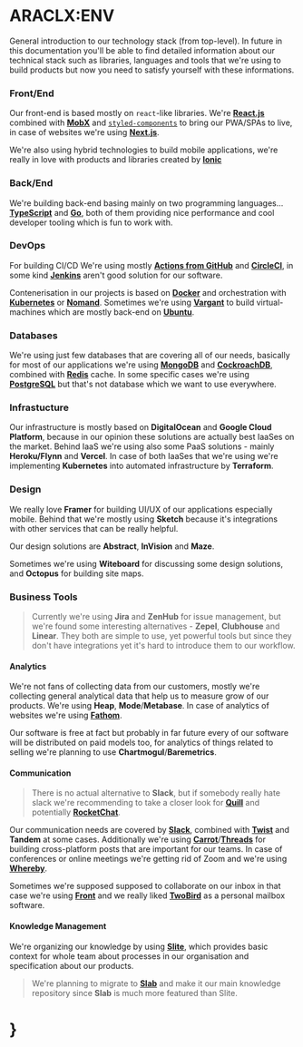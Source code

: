 # ARACLX:ENV

General introduction to our technology stack (from top-level). In future in this documentation you'll be able to find detailed information about our technical stack such as libraries, languages and tools that we're using to build products but now you need to satisfy yourself with these informations.

### Front/End

Our front-end is based mostly on `react`-like libraries. We're [**React.js**]() combined with [**MobX**]() and [`styled-components`]() to bring our PWA/SPAs to live, in case of websites we're using [**Next.js**]().

We're also using hybrid technologies to build mobile applications, we're really in love with products and libraries created by [**Ionic**]()

### Back/End

We're building back-end basing mainly on two programming languages... [**TypeScript**]() and [**Go**](), both of them providing nice performance and cool developer tooling which is fun to work with.

### DevOps

For building CI/CD We're using mostly [**Actions from GitHub**]() and [**CircleCI**](), in some kind [**Jenkins**]() aren't good solution for our software.

Contenerisation in our projects is based on [**Docker**]() and orchestration with [**Kubernetes**]() or [**Nomand**](). Sometimes we're using [**Vargant**]() to build virtual-machines which are mostly back-end on [**Ubuntu**]().

### Databases

We're using just few databases that are covering all of our needs, basically for most of our applications we're using [**MongoDB**]() and [**CockroachDB**](), combined with [**Redis**]() cache. In some specific cases we're using [**PostgreSQL**]() but that's not database which we want to use everywhere.

### Infrastucture

Our infrastructure is mostly based on **DigitalOcean** and **Google Cloud Platform**, because in our opinion these solutions are actually best IaaSes on the market. Behind IaaS we're using also some PaaS solutions - mainly **Heroku/Flynn** and **Vercel**. In case of both IaaSes that we're using we're implementing **Kubernetes** into automated infrastructure by **Terraform**.

### Design

We really love **Framer** for building UI/UX of our applications especially mobile. Behind that we're mostly using **Sketch** because it's integrations with other services that can be really helpful.

Our design solutions are **Abstract**, **InVision** and **Maze**.

Sometimes we're using **Witeboard** for discussing some design solutions, and **Octopus** for building site maps.

### Business Tools

> Currently we're using **Jira** and **ZenHub** for issue management, but we're found some interesting alternatives - **Zepel**, **Clubhouse** and **Linear**. They both are simple to use, yet powerful tools but since they don't have integrations yet it's hard to introduce them to our workflow.

#### Analytics

We're not fans of collecting data from our customers, mostly we're collecting general analytical data that help us to measure grow of our products. We're using **Heap**, **Mode**/**Metabase**. In case of analytics of websites we're using [**Fathom**]().

Our software is free at fact but probably in far future every of our software will be distributed on paid models too, for analytics of things related to selling we're planning to use **Chartmogul**/**Baremetrics**.

#### Communication

> There is no actual alternative to **Slack**, but if somebody really hate slack we're recommending to take a closer look for [**Quill**]() and potentially [**RocketChat**]().

Our communication needs are covered by [**Slack**](), combined with [**Twist**](https://twist.com/) and **Tandem** at some cases. Additionally we're using [**Carrot**](https://carrot.io/)/[**Threads**](https://threads.com/) for building cross-platform posts that are important for our teams. In case of conferences or online meetings we're getting rid of Zoom and we're using [**Whereby**](https://whereby.com/).

Sometimes we're supposed supposed to collaborate on our inbox in that case we're using [**Front**]() and we really liked [**TwoBird**]() as a personal mailbox software.

#### Knowledge Management

We're organizing our knowledge by using [**Slite**](), which provides basic context for whole team about processes in our organisation and specification about our products.

> We're planning to migrate to [**Slab**]() and make it our main knowledge repository since **Slab** is much more featured than Slite.

# }
